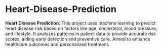 # Heart-Disease-Prediction
**Heart Disease Prediction**: This project uses machine learning to predict heart disease risk based on factors like age, cholesterol, blood pressure, and lifestyle. It analyzes patterns in patient data to provide accurate risk scores, aiding early detection and preventive care. Aimed to enhance healthcare outcomes and personalized treatment.
